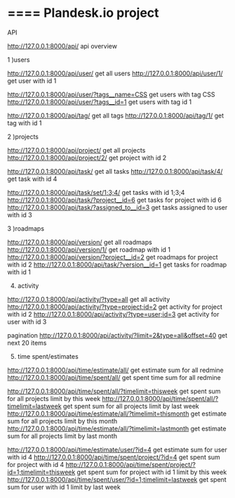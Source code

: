 ====
Plandesk.io project
====

API

http://127.0.0.1:8000/api/ api overview

1 )users

http://127.0.0.1:8000/api/user/     get all users
http://127.0.0.1:8000/api/user/1/  get user with id 1


http://127.0.0.1:8000/api/user/?tags__name=CSS get users with tag CSS
http://127.0.0.1:8000/api/user/?tags__id=1 get users with tag id 1

http://127.0.0.1:8000/api/tag/ get all tags
http://127.0.0.1:8000/api/tag/1/  get tag with id 1


2 )projects

http://127.0.0.1:8000/api/project/    get all projects
http://127.0.0.1:8000/api/project/2/ get project with id 2


http://127.0.0.1:8000/api/task/ get all tasks
http://127.0.0.1:8000/api/task/4/ get  task with id 4


http://127.0.0.1:8000/api/task/set/1;3;4/ get tasks with id 1;3;4
http://127.0.0.1:8000/api/task/?project__id=6  get tasks for project with id 6
http://127.0.0.1:8000/api/task/?assigned_to__id=3 get tasks assigned to user with id 3


3 )roadmaps

http://127.0.0.1:8000/api/version/ get all roadmaps
http://127.0.0.1:8000/api/version/1/ get roadmap with id 1
http://127.0.0.1:8000/api/version/?project__id=2  get roadmaps for project with id 2
http://127.0.0.1:8000/api/task/?version__id=1 get tasks for roadmap with id 1



4) activity

http://127.0.0.1:8000/api/activity/?type=all  get all activity
http://127.0.0.1:8000/api/activity/?type=project;id=2 get activity for project with id 2
http://127.0.0.1:8000/api/activity/?type=user;id=3  get activity for user with id 3

pagination
http://127.0.0.1:8000/api/activity/?limit=2&type=all&offset=40    get next 20 items


 5) time spent/estimates

http://127.0.0.1:8000/api/time/estimate/all/ get estimate sum for all redmine
http://127.0.0.1:8000/api/time/spent/all/ get spent time sum for all redmine

http://127.0.0.1:8000/api/time/spent/all/?timelimit=thisweek  get spent sum for all projects limit by this week
http://127.0.0.1:8000/api/time/spent/all/?timelimit=lastweek get spent sum for all projects limit by last week
http://127.0.0.1:8000/api/time/estimate/all/?timelimit=thismonth  get estimate sum for all projects limit by this month
http://127.0.0.1:8000/api/time/estimate/all/?timelimit=lastmonth  get estimate sum for all projects limit by last month


http://127.0.0.1:8000/api/time/estimate/user/?id=4 get estimate sum for user with id 4
http://127.0.0.1:8000/api/time/spent/project/?id=4 get spent sum for project with id 4
http://127.0.0.1:8000/api/time/spent/project/?id=1;timelimit=thisweek get spent sum for project with id 1 limit by this week
http://127.0.0.1:8000/api/time/spent/user/?id=1;timelimit=lastweek get spent sum for user with id 1 limit by last week  
